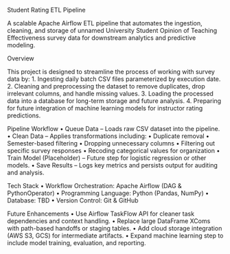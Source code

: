 Student Rating ETL Pipeline

A scalable Apache Airflow ETL pipeline that automates the ingestion, cleaning, and storage of unnamed University Student Opinion of Teaching Effectiveness survey data for downstream analytics and predictive modeling.

Overview

This project is designed to streamline the process of working with survey data by:
	1.	Ingesting daily batch CSV files parameterized by execution date.
	2.	Cleaning and preprocessing the dataset to remove duplicates, drop irrelevant columns, and handle missing values.
	3.	Loading the processed data into a database for long-term storage and future analysis.
	4.	Preparing for future integration of machine learning models for instructor rating predictions.

Pipeline Workflow
	•	Queue Data – Loads raw CSV dataset into the pipeline.
	•	Clean Data – Applies transformations including:
	•	Duplicate removal
	•	Semester-based filtering
	•	Dropping unnecessary columns
	•	Filtering out specific survey responses
	•	Recoding categorical values for organization
	•	Train Model (Placeholder) – Future step for logistic regression or other models.
	•	Save Results – Logs key metrics and persists output for auditing and analysis.

Tech Stack
	•	Workflow Orchestration: Apache Airflow (DAG & PythonOperator)
	•	Programming Language: Python (Pandas, NumPy)
	•	Database: TBD
	•	Version Control: Git & GitHub

Future Enhancements
	•	Use Airflow TaskFlow API for cleaner task dependencies and context handling.
	•	Replace large DataFrame XComs with path-based handoffs or staging tables.
	•	Add cloud storage integration (AWS S3, GCS) for intermediate artifacts.
	•	Expand machine learning step to include model training, evaluation, and reporting.
